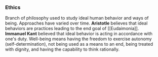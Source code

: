 ### Ethics
Branch of philosophy used to study ideal human behavior and ways of being. 
Approaches have varied over time. 
**Aristotle** believes that ideal behaviors are practices leading to the end goal of [[Eudaimonia]]. 
**Immanuel Kant** believed that ideal behavior is acting in accordance with one's duty. 
	Well-being means having the freedom to exercise autonomy (self-determination), not being used as a means to an end, being treated with dignity, and having the capability to think rationally. 